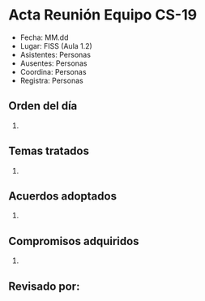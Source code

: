 # Acta Reunión Equipo CS-19

- Fecha: MM.dd
- Lugar: FISS (Aula 1.2)
- Asistentes: Personas
- Ausentes: Personas
- Coordina: Personas
- Registra: Personas

## Orden del día
1. 

## Temas tratados
1. 

## Acuerdos adoptados
1. 

## Compromisos adquiridos
1. 

## Revisado por:

